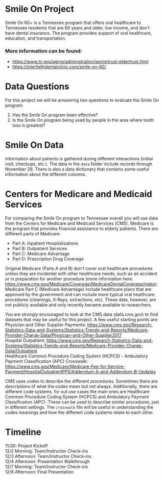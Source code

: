 # Smile On Project

Smile On 60+ is a Tennessee program that offers oral healthcare to Tennessee residents that are 60 years and older, low income, and don't have dental insurance. The program provides support of oral healthcare, education, and transportation.  
### More information can be found:
- https://www.tn.gov/aging/administration/seniortrust-eldertrust.html
- https://interfaithdentalclinic.com/smile-on-60/

# Data Questions  
For this project we will be answering two questions to evaluate the Smile On program:  
1. Has the Smile On program been effective?  
2. Is the Smile On program being used by people in the area where tooth loss is greatest?  

# Smile On Data
Information about patients is gathered during different interactions (initial visit, checkups, etc.). The data in the `data` folder include records through November 28. There is also a data dictionary that contains some useful information about the different columns. 

# Centers for Medicare and Medicaid Services  
For comparing the Smile On program to Tennessee overall you will use data from the Centers for Medicare and Medicaid Services (CMS). Medicare is the program that provides financial assistance to elderly patients. There are different parts of Medicare:
- Part A: Inpatient Hospitalizations
- Part B: Outpatient Services
- Part C: Medicare Advantage
- Part D: Prescription Drug Coverage  

Original Medicare (Parts A and B) don't cover oral healthcare procedures unless they are incidental with other healthcare needs, such as an accident or in preparation for another procedure (more information here: https://www.cms.gov/Medicare/Coverage/MedicareDentalCoverage/index). Medicare Part C (Medicare Advantage) include healthcare plans that are approved by the government and can include more typical oral healthcare procedures (cleanings, X-Rays, extractions, etc). These data, however, are not publicly available and only recently became available to researchers.  

You are strongly encouraged to look at the CMS data (data.cms.gov) to find datasets that may be useful for this project. A few useful starting points are:  
Physician and Other Supplier Payments: https://www.cms.gov/Research-Statistics-Data-and-Systems/Statistics-Trends-and-Reports/Medicare-Provider-Charge-Data/Physician-and-Other-Supplier2017  
Hospital Outpatient: https://www.cms.gov/Research-Statistics-Data-and-Systems/Statistics-Trends-and-Reports/Medicare-Provider-Charge-Data/Outpatient  
Healthcare Common Procedure Coding System (HCPCS) - Ambulatory Payment Classification (APC) Crosswalk: https://www.cms.gov/Medicare/Medicare-Fee-for-Service-Payment/HospitalOutpatientPPS/Addendum-A-and-Addendum-B-Updates  

CMS uses codes to describe the different procedures. Sometimes there are descriptions of what the codes mean but not always. Additionally, there are different code systems, for out use cases the main ones are Healthcare Common Procedure Coding System (HCPCS) and Ambulatory Payment Classification (APC). These can be used to describe similar procedures, just in different settings. The `crosswalk` file will be useful in understanding the codes meanings and how the different code systems relate to each other.

# Timeline
11/30: Project Kickoff  
12/2 Morning: Team/Instructor Check-ins  
12/3 Afternoon: Team/Instructor Check-ins  
12/4 Afternoon: Presentation Walkthrough  
12/7 Morning: Team/Instructor Check-ins  
12/8 Afternoon: Final Presentation  
